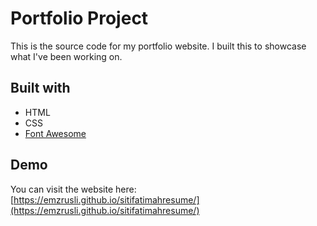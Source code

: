 # Portfolio Project

This is the source code for my portfolio website. I built this to showcase what I've been working on.

## Built with

* HTML
* CSS
* [Font Awesome](https://fontawesome.com/)

## Demo
You can visit the website here: [https://emzrusli.github.io/sitifatimahresume/](https://emzrusli.github.io/sitifatimahresume/)
